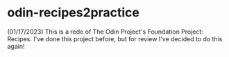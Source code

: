 # odin-recipes2practice
(01/17/2023) This is a redo of The Odin Project's Foundation Project: Recipes. I've done this project before, but for review
I've decided to do this again!